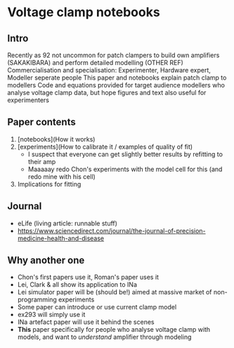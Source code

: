 # Voltage clamp notebooks

## Intro

Recently as 92 not uncommon for patch clampers to build own amplifiers (SAKAKIBARA)
and perform detailed modelling (OTHER REF)
Commercialisation and specialisation: Experimenter, Hardware expert, Modeller seperate people
This paper and notebooks explain patch clamp to modellers
Code and equations provided for target audience modellers who analyse voltage clamp data, but hope figures and text also useful for experimenters

## Paper contents

1. [notebooks](How it works)
2. [experiments](How to calibrate it / examples of quality of fit)
    - I suspect that everyone can get slightly better results by refitting to their amp
    - Maaaaay redo Chon's experiments with the model cell for this (and redo mine with his cell)
3. Implications for fitting

## Journal

- eLife (living article: runnable stuff)
- https://www.sciencedirect.com/journal/the-journal-of-precision-medicine-health-and-disease

## Why another one

- Chon's first papers use it, Roman's paper uses it
- Lei, Clark & all show its application to INa
- Lei simulator paper will be (should be!) aimed at massive market of non-programming experiments
- Some paper can introduce or use current clamp model
- ex293 will simply use it
- INa artefact paper will use it behind the scenes
- **This** paper specifically for people who analyse voltage clamp with models, and want to _understand_ amplifier through modeling

